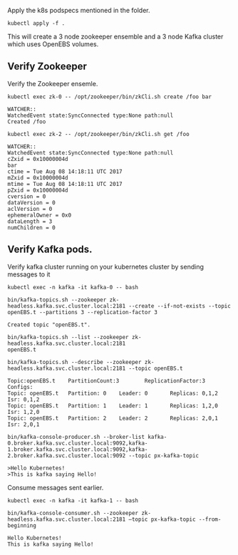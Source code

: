 Apply the k8s podspecs mentioned in the folder.

`kubectl apply -f .`

This will create a 3 node zookeeper ensemble and a 3 node Kafka cluster which uses OpenEBS volumes.

## Verify Zookeeper
Verify the Zookeeper ensemle.  

```
kubectl exec zk-0 -- /opt/zookeeper/bin/zkCli.sh create /foo bar

WATCHER::
WatchedEvent state:SyncConnected type:None path:null
Created /foo

kubectl exec zk-2 -- /opt/zookeeper/bin/zkCli.sh get /foo

WATCHER::
WatchedEvent state:SyncConnected type:None path:null
cZxid = 0x10000004d
bar
ctime = Tue Aug 08 14:18:11 UTC 2017
mZxid = 0x10000004d
mtime = Tue Aug 08 14:18:11 UTC 2017
pZxid = 0x10000004d
cversion = 0
dataVersion = 0
aclVersion = 0
ephemeralOwner = 0x0
dataLength = 3
numChildren = 0
```

## Verify Kafka pods.

Verify kafka cluster running on your kubernetes cluster by sending messages to it

```
kubectl exec -n kafka -it kafka-0 -- bash 

bin/kafka-topics.sh --zookeeper zk-headless.kafka.svc.cluster.local:2181 --create --if-not-exists --topic openEBS.t --partitions 3 --replication-factor 3

Created topic "openEBS.t".

bin/kafka-topics.sh --list --zookeeper zk-headless.kafka.svc.cluster.local:2181
openEBS.t

bin/kafka-topics.sh --describe --zookeeper zk-headless.kafka.svc.cluster.local:2181 --topic openEBS.t

Topic:openEBS.t    PartitionCount:3        ReplicationFactor:3     Configs:
Topic: openEBS.t   Partition: 0    Leader: 0       Replicas: 0,1,2 Isr: 0,1,2
Topic: openEBS.t   Partition: 1    Leader: 1       Replicas: 1,2,0 Isr: 1,2,0
Topic: openEBS.t   Partition: 2    Leader: 2       Replicas: 2,0,1 Isr: 2,0,1

bin/kafka-console-producer.sh --broker-list kafka-0.broker.kafka.svc.cluster.local:9092,kafka-1.broker.kafka.svc.cluster.local:9092,kafka-2.broker.kafka.svc.cluster.local:9092 --topic px-kafka-topic

>Hello Kubernetes!
>This is kafka saying Hello!
```

Consume messages sent earlier. 
```
kubectl exec -n kafka -it kafka-1 -- bash 

bin/kafka-console-consumer.sh --zookeeper zk-headless.kafka.svc.cluster.local:2181 —topic px-kafka-topic --from-beginning

Hello Kubernetes!
This is kafka saying Hello!
```